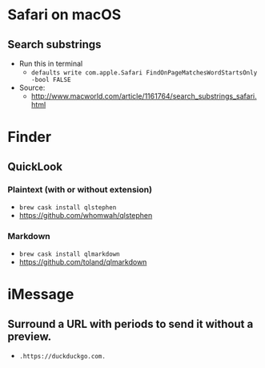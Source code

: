 # Safari on macOS

## Search substrings
  * Run this in terminal
    - `defaults write com.apple.Safari FindOnPageMatchesWordStartsOnly -bool FALSE`
  * Source:
    - http://www.macworld.com/article/1161764/search_substrings_safari.html


# Finder

## QuickLook

### Plaintext (with or without extension)
  - `brew cask install qlstephen`
  - https://github.com/whomwah/qlstephen

### Markdown
  - `brew cask install qlmarkdown`
  - https://github.com/toland/qlmarkdown


# iMessage

## Surround a URL with periods to send it without a preview.
  - `.https://duckduckgo.com.`
